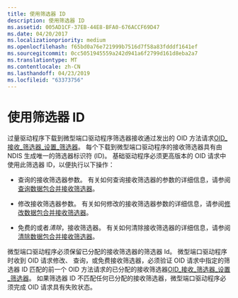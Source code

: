 ```yaml
---
title: 使用筛选器 ID
description: 使用筛选器 ID
ms.assetid: 005AD1CF-37EB-44E8-BFA0-676ACCF69D47
ms.date: 04/20/2017
ms.localizationpriority: medium
ms.openlocfilehash: f65bd0a76e721999b7516d7f58a83fdddf1641ef
ms.sourcegitcommit: 0cc5051945559a242d941a6f2799d161d8eba2a7
ms.translationtype: MT
ms.contentlocale: zh-CN
ms.lasthandoff: 04/23/2019
ms.locfileid: "63373756"
---
```

# <a name="using-the-filter-id"></a>使用筛选器 ID


过量驱动程序下载到微型端口驱动程序筛选器接收通过发出的 OID 方法请求[OID\_接收\_筛选器\_设置\_筛选器](https://msdn.microsoft.com/library/windows/hardware/ff569795)。 每个下载到微型端口驱动程序的接收筛选器具有由 NDIS 生成唯一的筛选器标识符 (ID)。 基础驱动程序必须更高版本的 OID 请求中使用此筛选器 ID，以便执行以下操作：

-   查询的接收筛选器参数。 有关如何查询接收筛选器的参数的详细信息，请参阅[查询数据包合并接收筛选器](querying-packet-coalescing-receive-filters.md)。

-   修改接收筛选器参数。 有关如何修改的接收筛选器参数的详细信息，请参阅[修改数据包合并接收筛选器](modifying-packet-coalescing-receive-filters.md)。

-   免费的或者*清除*，接收筛选器。 有关如何清除接收筛选器的详细信息，请参阅[清除数据包合并接收筛选器](clearing-packet-coalescing-receive-filters.md)。

微型端口驱动程序必须保留已分配的接收筛选器的筛选器 Id。 微型端口驱动程序时收到 OID 请求修改、 查询，或免费接收筛选器，必须验证 OID 请求中指定的筛选器 ID 匹配的前一个 OID 方法请求的已分配的接收筛选器[OID\_接收\_筛选器\_设置\_筛选器](https://msdn.microsoft.com/library/windows/hardware/ff569795)。 如果筛选器 ID 不匹配任何已分配的接收筛选器，微型端口驱动程序必须完成 OID 请求具有失败状态。

 

 





